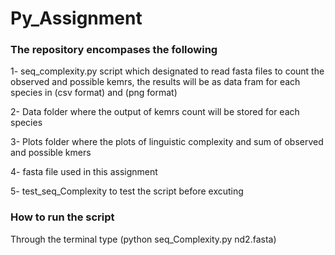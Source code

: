 # Py_Assignment

### The repository encompases the following

1- seq_complexity.py script which designated to read fasta files to count the observed and possible kemrs, the results will be as data 
fram for each species in (csv format) and (png format)

2- Data folder where the output of kemrs count will be stored for each species 

3- Plots folder where the plots of linguistic complexity and sum of observed and possible kmers

4- fasta file used in this assignment

5- test_seq_Complexity to test the script before excuting

### How to run the script

Through the terminal type (python seq_Complexity.py nd2.fasta)
